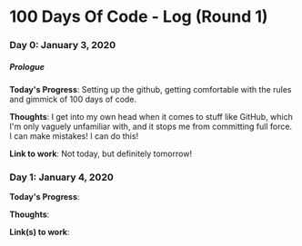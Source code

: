 # 100 Days Of Code - Log (Round 1)

### Day 0: January 3, 2020
##### Prologue

**Today's Progress**: Setting up the github, getting comfortable with the rules and gimmick of 100 days of code.

**Thoughts**: I get into my own head when it comes to stuff like GitHub, which I'm only vaguely unfamiliar with, and it stops me from committing full force. I can make mistakes! I can do this!

**Link to work**: Not today, but definitely tomorrow!

### Day 1: January 4, 2020

**Today's Progress**:

**Thoughts**: 

**Link(s) to work**: 
